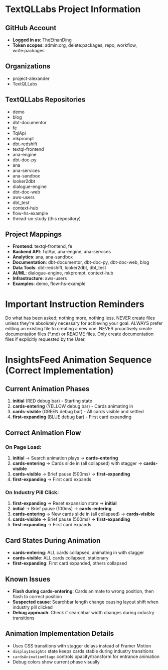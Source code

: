 # TextQLLabs Project Information

## GitHub Account
- **Logged in as**: TheEthanDing
- **Token scopes**: admin:org, delete:packages, repo, workflow, write:packages

## Organizations
- project-alexander
- TextQLLabs

## TextQLLabs Repositories
- demo
- blog  
- dbt-documentor
- fe
- TqlApi
- mkprompt
- dbt-redshift
- textql-frontend
- ana-engine
- dbt-doc-py
- ana
- ana-services
- ana-sandbox
- looker2dbt
- dialogue-engine
- dbt-doc-web
- aws-users
- dbt_test
- context-hub
- flow-hs-example
- thread-ux-study (this repository)

## Project Mappings
- **Frontend**: textql-frontend, fe
- **Backend API**: TqlApi, ana-engine, ana-services
- **Analytics**: ana, ana-sandbox
- **Documentation**: dbt-documentor, dbt-doc-py, dbt-doc-web, blog
- **Data Tools**: dbt-redshift, looker2dbt, dbt_test
- **AI/ML**: dialogue-engine, mkprompt, context-hub
- **Infrastructure**: aws-users
- **Examples**: demo, flow-hs-example

# Important Instruction Reminders
Do what has been asked; nothing more, nothing less.
NEVER create files unless they're absolutely necessary for achieving your goal.
ALWAYS prefer editing an existing file to creating a new one.
NEVER proactively create documentation files (*.md) or README files. Only create documentation files if explicitly requested by the User.

# InsightsFeed Animation Sequence (Correct Implementation)

## Current Animation Phases
1. **initial** (RED debug bar) - Starting state
2. **cards-entering** (YELLOW debug bar) - Cards animating in
3. **cards-visible** (GREEN debug bar) - All cards visible and settled
4. **first-expanding** (BLUE debug bar) - First card expanding

## Correct Animation Flow

### On Page Load:
1. **initial** → Search animation plays → **cards-entering**
2. **cards-entering** → Cards slide in (all collapsed) with stagger → **cards-visible**
3. **cards-visible** → Brief pause (500ms) → **first-expanding**
4. **first-expanding** → First card expands

### On Industry Pill Click:
1. **first-expanding** → Reset expansion state → **initial**
2. **initial** → Brief pause (100ms) → **cards-entering**  
3. **cards-entering** → New cards slide in (all collapsed) → **cards-visible**
4. **cards-visible** → Brief pause (500ms) → **first-expanding**
5. **first-expanding** → First card expands

## Card States During Animation
- **cards-entering**: ALL cards collapsed, animating in with stagger
- **cards-visible**: ALL cards collapsed, stationary
- **first-expanding**: First card expanded, others collapsed

## Known Issues
- **Flash during cards-entering**: Cards animate to wrong position, then flash to correct position
- **Suspected cause**: Searchbar length change causing layout shift when industry pill clicked
- **Debug approach**: Check if searchbar width changes during industry transitions

## Animation Implementation Details
- Uses CSS transitions with stagger delays instead of Framer Motion
- `displayInsights` state keeps cards stable during industry transitions
- `cardsAnimationStage` controls opacity/transform for entrance animation
- Debug colors show current phase visually
